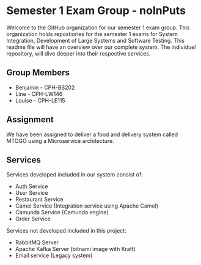 # Semester 1 Exam Group - noInPuts  

Welcome to the GitHub organization for our semester 1 exam group. This organization holds repostiories for the semester 1 exams for System Integration, Development of Large Systems and Software Testing. This readme file will have an overview over our complete system. The individuel repository, will dive deeper into their respective services.

## Group Members
- Benjamin - CPH-BS202  
- Line - CPH-LW146 
- Louise - CPH-LE115

## Assignment
We have been assigned to deliver a food and delivery system called MTOGO using a Microservice architecture.

## Services
Services developed included in our system consist of:
- Auth Service
- User Service
- Restaurant Service
- Camel Service (Integration service using Apache Camel)
- Camunda Service (Camunda engine)
- Order Service

Services not developed included in this project:
- RabbitMQ Server
- Apache Kafka Server (bitnami image with Kraft)
- Email service (Legacy system)
